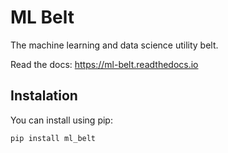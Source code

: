 # ML Belt
The machine learning and data science utility belt.

Read the docs: https://ml-belt.readthedocs.io


## Instalation
You can install using pip:

    pip install ml_belt
